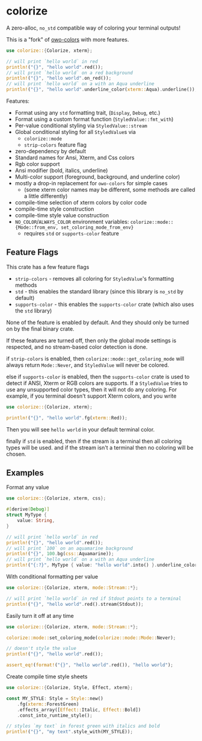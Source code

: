 # colorize

A zero-alloc, `no_std` compatible way of coloring your terminal outputs!

This is a "fork" of [owo-colors](https://github.com/jam1garner/owo-colors) with more features.

```rust
use colorize::{Colorize, xterm};

// will print `hello world` in red
println!("{}", "hello world".red());
// will print `hello world` on a red background
println!("{}", "hello world".on_red());
// will print `hello world` on a with an Aqua underline
println!("{}", "hello world".underline_color(xterm::Aqua).underline());
```

Features:
* Format using any `std` formatting trait, (`Display`, `Debug`, etc.)
* Format using a custom format function (`StyledValue::fmt_with`)
* Per-value conditional styling via `StyledValue::stream`
* Global conditional styling for all `StyledValue`s via
    * `colorize::mode`
    * `strip-colors` feature flag
* zero-dependency by default
* Standard names for Ansi, Xterm, and Css colors
* Rgb color support
* Ansi modifier (bold, italics, underline)
* Multi-color support (foreground, background, and underline color)
* mostly a drop-in replacement for `owo-colors` for simple cases
    * (some xterm color names may be different, some methods are called a little differently)
* compile-time selection of xterm colors by color code
* compile-time style construction
* compile-time style value construction
* `NO_COLOR`/`ALWAYS_COLOR` environment variables: `colorize::mode::{Mode::from_env, set_coloring_mode_from_env}`
    * requires `std` or `supports-color` feature

## Feature Flags

This crate has a few feature flags
* `strip-colors` - removes all coloring for `StyledValue`'s formatting methods
* `std` - this enables the standard library (since this library is `no_std` by default)
* `supports-color` - this enables the `supports-color` crate (which also uses the `std` library)

None of the feature is enabled by default. And they should only be turned on by the final binary crate.

If these features are turned off, then only the global mode settings is respected, and no stream-based
color detection is done.

if `strip-colors` is enabled, then `colorize::mode::get_coloring_mode` will always
return `Mode::Never`, and `StyledValue` will never be colored.

else if `supports-color` is enabled, then the `supports-color` crate is used to detect if
ANSI, Xterm or RGB colors are supports. If a `StyledValue` tries to use any unsupported
color types, then it will not do any coloring. 
For example, if you terminal doesn't support Xterm colors, and you write

```rust
use colorize::{Colorize, xterm};

println!("{}", "hello world".fg(xterm::Red));
```

Then you will see `hello world` in your default terminal color.

finally if `std` is enabled, then if the stream is a terminal then all coloring types will be used.
    and if the stream isn't a terminal then no coloring will be chosen.

## Examples

Format any value
```rust
use colorize::{Colorize, xterm, css};

#[derive(Debug)]
struct MyType {
    value: String,
}

// will print `hello world` in red
println!("{}", "hello world".red());
// will print `100` on an aquamarine background
println!("{}", 100.bg(css::Aquamarine));
// will print `hello world` on a with an Aqua underline
println!("{:?}", MyType { value: "hello world".into() }.underline_color(xterm::Aqua).underline());
```

With conditional formatting per value
```rust
use colorize::{Colorize, xterm, mode::Stream::*};

// will print `hello world` in red if Stdout points to a terminal
println!("{}", "hello world".red().stream(Stdout));
```

Easily turn it off at any time
```rust
use colorize::{Colorize, xterm, mode::Stream::*};

colorize::mode::set_coloring_mode(colorize::mode::Mode::Never);

// doesn't style the value
println!("{}", "hello world".red());

assert_eq!(format!("{}", "hello world".red()), "hello world");
```

Create compile time style sheets
```rust
use colorize::{Colorize, Style, Effect, xterm};

const MY_STYLE: Style = Style::new()
    .fg(xterm::ForestGreen)
    .effects_array([Effect::Italic, Effect::Bold])
    .const_into_runtime_style();

// styles `my text` in forest green with italics and bold
println!("{}", "my text".style_with(MY_STYLE));
```
